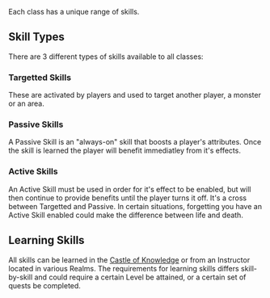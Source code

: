 Each class has a unique range of skills.

## Skill Types

There are 3 different types of skills available to all classes:

### Targetted Skills
These are activated by players and used to target another player, a monster or an area.


### Passive Skills
A Passive Skill is an "always-on" skill that boosts a player's attributes. Once the skill is learned the player will benefit immediatley from it's effects.


### Active Skills
An Active Skill must be used in order for it's effect to be enabled, but will then continue to provide benefits until the player turns it off. It's a cross between Targetted and Passive. In certain situations, forgetting you have an Active Skill enabled could make the difference between life and death.

## Learning Skills

All skills can be learned in the [Castle of Knowledge](../locations/mysteria.md) or from an Instructor located in various Realms. The requirements for learning skills differs skill-by-skill and could require a certain Level be attained, or a certain set of quests be completed.

